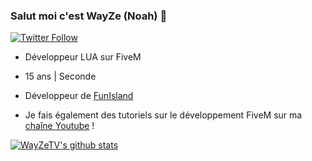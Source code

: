 ### Salut moi c'est WayZe (Noah) 👋
[![Twitter Follow](https://img.shields.io/twitter/follow/WayZeTV_?color=1DA1F2&logo=twitter&style=for-the-badge)](https://twitter.com/WayZeTV)
- Développeur LUA sur FiveM
- 15 ans | Seconde
- Développeur de [FunIsland](https://discord.gg/ZcRCmBmgFc)

- Je fais également des tutoriels sur le développement FiveM sur ma [chaîne Youtube](https://www.youtube.com/channel/UCwrVESX4HcDwRnXZagsGV1Q) !

[![WayZeTV's github stats](https://github-readme-stats.vercel.app/api?username=WayZeTV)](https://github.com/anuraghazra/github-readme-stats)
